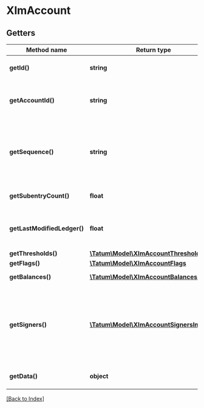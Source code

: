 # XlmAccount

## Getters

Method name | Return type | Description | Notes
------------ | ------------- | ------------- | -------------
**getId()** | **string** | A unique identifier for this account. | [optional]
**getAccountId()** | **string** | This account’s public key encoded in a base32 string representation. | [optional]
**getSequence()** | **string** | This account’s current sequence number. For use when submitting this account’s next transaction. | [optional]
**getSubentryCount()** | **float** | The number of subentries on this account. | [optional]
**getLastModifiedLedger()** | **float** | The ID of the last ledger that included changes to this account. | [optional]
**getThresholds()** | [**\Tatum\Model\XlmAccountThresholds**](XlmAccountThresholds.md) |  | [optional]
**getFlags()** | [**\Tatum\Model\XlmAccountFlags**](XlmAccountFlags.md) |  | [optional]
**getBalances()** | [**\Tatum\Model\XlmAccountBalancesInner[]**](XlmAccountBalancesInner.md) | The assets this account holds. | [optional]
**getSigners()** | [**\Tatum\Model\XlmAccountSignersInner[]**](XlmAccountSignersInner.md) | The public keys and associated weights that can be used to authorize transactions for this account. Used for multi-sig. | [optional]
**getData()** | **object** | An array of account data fields. | [optional]

[[Back to Index]](../index.md)
